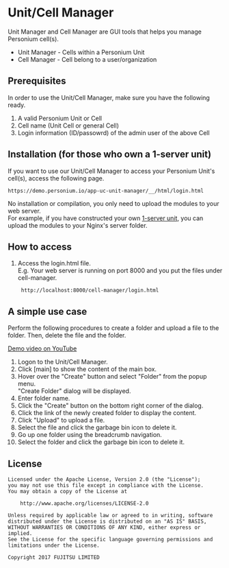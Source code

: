 # Unit/Cell Manager  
Unit Manager and Cell Manager are GUI tools that helps you manage Personium cell(s).  

- Unit Manager - Cells within a Personium Unit  
- Cell Manager - Cell belong to a user/organization  

## Prerequisites  
In order to use the Unit/Cell Manager, make sure you have the following ready.  

1. A valid Personium Unit or Cell  
1. Cell name (Unit Cell or general Cell)  
1. Login information (ID/passowrd) of the admin user of the above Cell 

## Installation (for those who own a 1-server unit)  
If you want to use our Unit/Cell Manager to access your Personium Unit's cell(s), access the following page.  

    https://demo.personium.io/app-uc-unit-manager/__/html/login.html

No installation or compilation, you only need to upload the modules to your web server.  
For example, if you have constructed your own [1-server unit](https://github.com/personium/ansible/blob/master/1-server_unit/1-server_unit.jpg), you can upload the modules to your Nginx's server folder.  

## How to access  
1. Access the login.html file.  
E.g. Your web server is running on port 8000 and you put the files under cell-manager.  

        http://localhost:8000/cell-manager/login.html

## A simple use case  
Perform the following procedures to create a folder and upload a file to the folder. Then, delete the file and the folder.  

[Demo video on YouTube](https://youtu.be/d1_pET0M-YA)  

1. Logon to the Unit/Cell Manager.  
1. Click [main] to show the content of the main box.  
1. Hover over the "Create" button and select "Folder" from the popup menu.  
"Create Folder" dialog will be displayed.  
1. Enter folder name.  
1. Click the "Create" button on the bottom right corner of the dialog.  
1. Click the link of the newly created folder to display the content.  
1. Click "Upload" to upload a file.  
1. Select the file and click the garbage bin icon to delete it.  
1. Go up one folder using the breadcrumb navigation.  
1. Select the folder and click the garbage bin icon to delete it.  


## License  

    Licensed under the Apache License, Version 2.0 (the "License");
    you may not use this file except in compliance with the License.
    You may obtain a copy of the License at

        http://www.apache.org/licenses/LICENSE-2.0

    Unless required by applicable law or agreed to in writing, software
    distributed under the License is distributed on an "AS IS" BASIS,
    WITHOUT WARRANTIES OR CONDITIONS OF ANY KIND, either express or implied.
    See the License for the specific language governing permissions and
    limitations under the License.

    Copyright 2017 FUJITSU LIMITED
